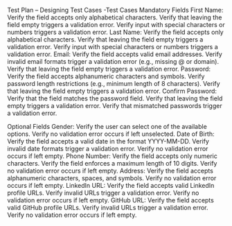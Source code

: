 Test Plan – Designing Test Cases
 -Test Cases
 Mandatory Fields
   First Name:
    Verify the field accepts only alphabetical characters.
    Verify that leaving the field empty triggers a validation error.
    Verify input with special characters or numbers triggers a validation error.
  Last Name:
    Verify the field accepts only alphabetical characters.
    Verify that leaving the field empty triggers a validation error.
    Verify input with special characters or numbers triggers a validation error.
  Email:
    Verify the field accepts valid email addresses.
    Verify invalid email formats trigger a validation error (e.g., missing @ or domain).
    Verify that leaving the field empty triggers a validation error.
  Password:
    Verify the field accepts alphanumeric characters and symbols.
    Verify password length restrictions (e.g., minimum length of 8 characters).
    Verify that leaving the field empty triggers a validation error.
  Confirm Password:
    Verify that the field matches the password field.
    Verify that leaving the field empty triggers a validation error.
    Verify that mismatched passwords trigger a validation error.

 Optional Fields
   Gender:
    Verify the user can select one of the available options.
    Verify no validation error occurs if left unselected.
 Date of Birth:
    Verify the field accepts a valid date in the format YYYY-MM-DD.
    Verify invalid date formats trigger a validation error.
    Verify no validation error occurs if left empty.
 Phone Number:
    Verify the field accepts only numeric characters.
    Verify the field enforces a maximum length of 10 digits.
    Verify no validation error occurs if left empty.
 Address:
    Verify the field accepts alphanumeric characters, spaces, and symbols.
    Verify no validation error occurs if left empty.
 LinkedIn URL:
    Verify the field accepts valid LinkedIn profile URLs.
    Verify invalid URLs trigger a validation error.
    Verify no validation error occurs if left empty.
 GitHub URL:
    Verify the field accepts valid GitHub profile URLs.
    Verify invalid URLs trigger a validation error.
    Verify no validation error occurs if left empty.